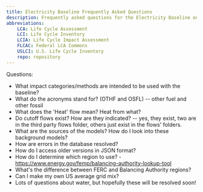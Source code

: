 ```yaml
---
title: Electricity Baseline Frequently Asked Questions
description: Frequently asked questions for the Electricity Baseline on the Federal LCA Commons
abbreviations:
    LCA: Life Cycle Assessment
    LCI: Life Cycle Inventory
    LCIA: Life Cycle Impact Assessment
    FLCAC: Federal LCA Commons
    USLCI: U.S. Life Cycle Inventory
    repo: repository
---
```


Questions:
- What impact categories/methods are intended to be used with the baseline?
- What do the acronyms stand for? (OTHF and OSFL) -- other fuel and other fossil
- What does the 'Heat' flow mean? Heat from what?
- Do cutoff flows exist? How are they indicated? -- yes, they exist, two are in the third party flows folder, others just exist in the flows' folders.
- What are the sources of the models? How do I look into these background models?
- How are errors in the database resolved?
- How do I access older versions in JSON format?
- How do I determine which region to use? - https://www.energy.gov/femp/balancing-authority-lookup-tool
- What's the difference between FERC and Balancing Authority regions?
- Can I make my own US average grid mix?
- Lots of questions about water, but hopefully these will be resolved soon!
